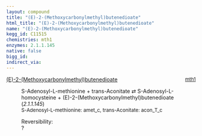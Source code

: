 ```yaml
---
layout: compound
title: "(E)-2-(Methoxycarbonylmethyl)butenedioate"
html_title: "(E)-2-(Methoxycarbonylmethyl)butenedioate"
name: "(E)-2-(Methoxycarbonylmethyl)butenedioate"
kegg_id: C11515
chemistries: mth1
enzymes: 2.1.1.145
native: false
bigg_id:
indirect_via:
---
```

<dl><dt class="rs-product"><a class="link-dark" data-bs-html="true" data-bs-title="KEGG: C11515" data-bs-toggle="tooltip" href="{{ site.url }}{{ site.baseurl }}/compounds/C11515">(E)-2-(Methoxycarbonylmethyl)butenedioate</a><span style="float: right; max-width: 40%"><a class="link-dark opacity-50" href="{{ site.url }}{{ site.baseurl }}/chemistries/mth1" style="font-size: small; word-wrap: anywhere;">mth1</a></span></dt><dd><p>S-Adenosyl-L-methionine + trans-Aconitate ⇄ S-Adenosyl-L-homocysteine + (E)-2-(Methoxycarbonylmethyl)butenedioate (<i>2.1.1.145</i>)<br/><span style="font-size: small;"><span data-bs-html="true" data-bs-title="KEGG: C00019" data-bs-toggle="tooltip">S-Adenosyl-L-methionine</span>: amet_c, <span data-bs-html="true" data-bs-title="KEGG: C02341" data-bs-toggle="tooltip">trans-Aconitate</span>: acon_T_c</span><br/><div class="reversibility_info">Reversibility: <div class="progress"><div aria-valuemax="100" aria-valuemin="0" aria-valuenow="0" class="progress-bar bg-light" role="progressbar" style="width: 100%"></div></div><span>?</span><div class="progress"><div aria-valuemax="10" aria-valuemin="0" aria-valuenow="0" class="progress-bar bg-light" role="progressbar" style="width: 100%"></div></div></div></p><dl></dl></dd></dl>